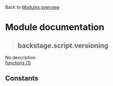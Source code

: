 Back to [Modules overview](https://github.com/pyrustic/backstage/blob/master/docs/modules/README.md)
  
# Module documentation
>## backstage.script.versioning
No description
<br>
[functions (1)](https://github.com/pyrustic/backstage/blob/master/docs/modules/content/backstage.script.versioning/functions.md)


## Constants
```python

```

